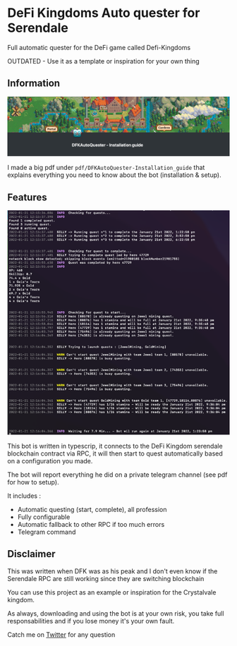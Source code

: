 # DeFi Kingdoms Auto quester for Serendale
Full automatic quester for the DeFi game called Defi-Kingdoms 

OUTDATED - Use it as a template or inspiration for your own thing

## Information
![pdf](./pdf/pdf_image.jpg)

I made a big pdf under `pdf/DFKAutoQuester-Installation_guide` that explains everything you need to know about the bot (installation & setup).


## Features
![bot](./pdf/bot_image.png)

This bot is written in typescrip, it connects to the DeFi Kingdom serendale blockchain contract via RPC, it will then start to quest automatically based on a configuration you made.

The bot will report everything he did on a private telegram channel (see pdf for how to setup).

It includes :
- Automatic questing (start, complete), all profession
- Fully configurable 
- Automatic fallback to other RPC if too much errors
- Telegram command 


## Disclaimer

This was written when DFK was as his peak and I don't even know if the Serendale RPC are still working since they are switching blockchain

You can use this project as an example or inspiration for the Crystalvale kingdom.

As always, downloading and using the bot is at your own risk, you take full responsabilities and if you lose money it's your own fault.

Catch me on [Twitter](https://twitter.com/crypto_nawwa/) for any question 